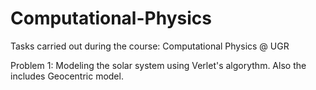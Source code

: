 # Computational-Physics
Tasks carried out during the course: Computational Physics @ UGR

Problem 1: Modeling the solar system using Verlet's algorythm. Also the includes Geocentric model. 
